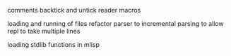 comments
backtick and untick reader macros

loading and running of files
refactor parser to incremental parsing to allow repl to take multiple lines

loading stdlib functions in mlisp
